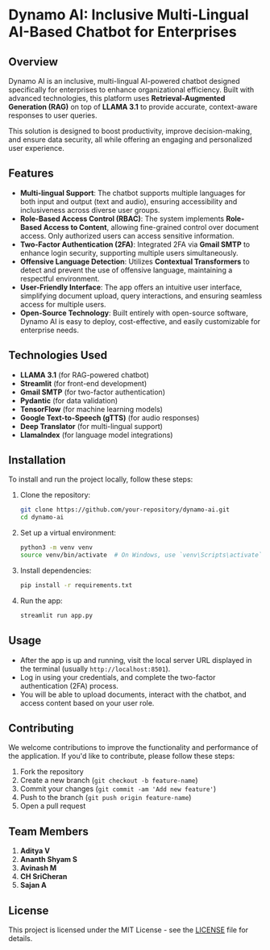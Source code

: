 # Dynamo AI: Inclusive Multi-Lingual AI-Based Chatbot for Enterprises

## Overview

Dynamo AI is an inclusive, multi-lingual AI-powered chatbot designed specifically for enterprises to enhance organizational efficiency. Built with advanced technologies, this platform uses **Retrieval-Augmented Generation (RAG)** on top of **LLAMA 3.1** to provide accurate, context-aware responses to user queries.

This solution is designed to boost productivity, improve decision-making, and ensure data security, all while offering an engaging and personalized user experience.

## Features

- **Multi-lingual Support**: The chatbot supports multiple languages for both input and output (text and audio), ensuring accessibility and inclusiveness across diverse user groups.
- **Role-Based Access Control (RBAC)**: The system implements **Role-Based Access to Content**, allowing fine-grained control over document access. Only authorized users can access sensitive information.
- **Two-Factor Authentication (2FA)**: Integrated 2FA via **Gmail SMTP** to enhance login security, supporting multiple users simultaneously.
- **Offensive Language Detection**: Utilizes **Contextual Transformers** to detect and prevent the use of offensive language, maintaining a respectful environment.
- **User-Friendly Interface**: The app offers an intuitive user interface, simplifying document upload, query interactions, and ensuring seamless access for multiple users.
- **Open-Source Technology**: Built entirely with open-source software, Dynamo AI is easy to deploy, cost-effective, and easily customizable for enterprise needs.

## Technologies Used

- **LLAMA 3.1** (for RAG-powered chatbot)
- **Streamlit** (for front-end development)
- **Gmail SMTP** (for two-factor authentication)
- **Pydantic** (for data validation)
- **TensorFlow** (for machine learning models)
- **Google Text-to-Speech (gTTS)** (for audio responses)
- **Deep Translator** (for multi-lingual support)
- **LlamaIndex** (for language model integrations)

## Installation

To install and run the project locally, follow these steps:

1. Clone the repository:
    ```bash
    git clone https://github.com/your-repository/dynamo-ai.git
    cd dynamo-ai
    ```

2. Set up a virtual environment:
    ```bash
    python3 -m venv venv
    source venv/bin/activate  # On Windows, use `venv\Scripts\activate`
    ```

3. Install dependencies:
    ```bash
    pip install -r requirements.txt
    ```

4. Run the app:
    ```bash
    streamlit run app.py
    ```

## Usage

- After the app is up and running, visit the local server URL displayed in the terminal (usually `http://localhost:8501`).
- Log in using your credentials, and complete the two-factor authentication (2FA) process.
- You will be able to upload documents, interact with the chatbot, and access content based on your user role.

## Contributing

We welcome contributions to improve the functionality and performance of the application. If you'd like to contribute, please follow these steps:

1. Fork the repository
2. Create a new branch (`git checkout -b feature-name`)
3. Commit your changes (`git commit -am 'Add new feature'`)
4. Push to the branch (`git push origin feature-name`)
5. Open a pull request

## Team Members

1. **Aditya V**
2. **Ananth Shyam S**
3. **Avinash M**
4. **CH SriCheran**
5. **Sajan A**

## License

This project is licensed under the MIT License - see the [LICENSE](LICENSE) file for details.
